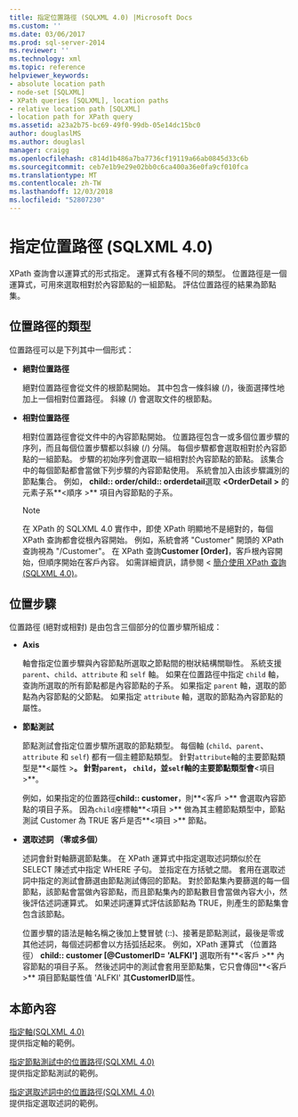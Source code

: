 ```yaml
---
title: 指定位置路徑 (SQLXML 4.0) |Microsoft Docs
ms.custom: ''
ms.date: 03/06/2017
ms.prod: sql-server-2014
ms.reviewer: ''
ms.technology: xml
ms.topic: reference
helpviewer_keywords:
- absolute location path
- node-set [SQLXML]
- XPath queries [SQLXML], location paths
- relative location path [SQLXML]
- location path for XPath query
ms.assetid: a23a2b75-bc69-49f0-99db-05e14dc15bc0
author: douglaslMS
ms.author: douglasl
manager: craigg
ms.openlocfilehash: c814d1b486a7ba7736cf19119a66ab0845d33c6b
ms.sourcegitcommit: ceb7e1b9e29e02bb0c6ca400a36e0fa9cf010fca
ms.translationtype: MT
ms.contentlocale: zh-TW
ms.lasthandoff: 12/03/2018
ms.locfileid: "52807230"
---
```

# <a name="specifying-a-location-path-sqlxml-40"></a>指定位置路徑 (SQLXML 4.0)
  XPath 查詢會以運算式的形式指定。 運算式有各種不同的類型。 位置路徑是一個運算式，可用來選取相對於內容節點的一組節點。 評估位置路徑的結果為節點集。  
  
## <a name="types-of-location-paths"></a>位置路徑的類型  
 位置路徑可以是下列其中一個形式：  
  
-   **絕對位置路徑**  
  
     絕對位置路徑會從文件的根節點開始。 其中包含一條斜線 (/)，後面選擇性地加上一個相對位置路徑。 斜線 (/) 會選取文件的根節點。  
  
-   **相對位置路徑**  
  
     相對位置路徑會從文件中的內容節點開始。 位置路徑包含一或多個位置步驟的序列，而且每個位置步驟都以斜線 (/) 分隔。 每個步驟都會選取相對於內容節點的一組節點。 步驟的初始序列會選取一組相對於內容節點的節點。 該集合中的每個節點都會當做下列步驟的內容節點使用。 系統會加入由該步驟識別的節點集合。 例如， **child:: order/child:: orderdetail**選取 **\<OrderDetail >** 的元素子系**\<順序 >** 項目內容節點的子系。  
  
    > [!NOTE]  
    >  在 XPath 的 SQLXML 4.0 實作中，即使 XPath 明顯地不是絕對的，每個 XPath 查詢都會從根內容開始。 例如，系統會將 "Customer" 開頭的 XPath 查詢視為 "/Customer"。 在 XPath 查詢**Customer [Order]**，客戶根內容開始，但順序開始在客戶內容。 如需詳細資訊，請參閱 <<c0> [ 簡介使用 XPath 查詢&#40;SQLXML 4.0&#41;](../introduction-to-using-xpath-queries-sqlxml-4-0.md)。</c0>  
  
## <a name="location-steps"></a>位置步驟  
 位置路徑 (絕對或相對) 是由包含三個部分的位置步驟所組成：  
  
-   **Axis**  
  
     軸會指定位置步驟與內容節點所選取之節點間的樹狀結構關聯性。 系統支援 `parent`、`child`、`attribute` 和 `self` 軸。 如果在位置路徑中指定 `child` 軸，查詢所選取的所有節點都是內容節點的子系。 如果指定 `parent` 軸，選取的節點為內容節點的父節點。 如果指定 `attribute` 軸，選取的節點為內容節點的屬性。  
  
-   **節點測試**  
  
     節點測試會指定位置步驟所選取的節點類型。 每個軸 (`child`、`parent`、`attribute` 和 `self`) 都有一個主體節點類型。 針對`attribute`軸的主要節點類型是**\<屬性 >**。 針對`parent`， `child`，並`self`軸的主要節點類型會**\<項目 >**。  
  
     例如，如果指定的位置路徑**child:: customer**，則**\<客戶 >** 會選取內容節點的項目子系。 因為`child`座標軸**\<項目 >** 做為其主體節點類型中，節點測試 Customer 為 TRUE 客戶是否**\<項目 >** 節點。  
  
-   **選取述詞 （零或多個）**  
  
     述詞會針對軸篩選節點集。 在 XPath 運算式中指定選取述詞類似於在 SELECT 陳述式中指定 WHERE 子句。 並指定在方括號之間。 套用在選取述詞中指定的測試會篩選由節點測試傳回的節點。 對於節點集內要篩選的每一個節點，該節點會當做內容節點，而且節點集內的節點數目會當做內容大小，然後評估述詞運算式。 如果述詞運算式評估該節點為 TRUE，則產生的節點集會包含該節點。  
  
     位置步驟的語法是軸名稱之後加上雙冒號 (::)、接著是節點測試，最後是零或其他述詞，每個述詞都會以方括弧括起來。 例如，XPath 運算式 （位置路徑） **child:: customer [@CustomerID= 'ALFKI']** 選取所有**\<客戶 >** 內容節點的項目子系。 然後述詞中的測試會套用至節點集，它只會傳回**\<客戶 >** 項目節點屬性值 'ALFKI' 其**CustomerID**屬性。  
  
## <a name="in-this-section"></a>本節內容  
 [指定軸&#40;SQLXML 4.0&#41;](specifying-an-axis-sqlxml-4-0.md)  
 提供指定軸的範例。  
  
 [指定節點測試中的位置路徑&#40;SQLXML 4.0&#41;](specifying-a-node-test-in-the-location-path-sqlxml-4-0.md)  
 提供指定節點測試的範例。  
  
 [指定選取述詞中的位置路徑&#40;SQLXML 4.0&#41;](specifying-selection-predicates-in-the-location-path-sqlxml-4-0.md)  
 提供指定選取述詞的範例。  
  
  
